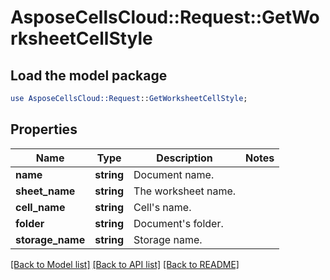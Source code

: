 # AsposeCellsCloud::Request::GetWorksheetCellStyle 

## Load the model package
```perl
use AsposeCellsCloud::Request::GetWorksheetCellStyle;
```

## Properties
Name | Type | Description | Notes
------------ | ------------- | ------------- | -------------
**name** | **string** | Document name. |
**sheet_name** | **string** | The worksheet name. |
**cell_name** | **string** | Cell's name. |
**folder** | **string** | Document's folder. |
**storage_name** | **string** | Storage name. |  

[[Back to Model list]](../README.md#documentation-for-requests) [[Back to API list]](../README.md#documentation-for-api-endpoints) [[Back to README]](../README.md)

